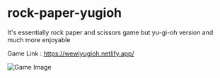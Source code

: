 # rock-paper-yugioh
It's essentially rock paper and scissors game but yu-gi-oh version and much more enjoyable

Game Link : https://wewiyugioh.netlify.app/

![Game Image](../game-img.png)
